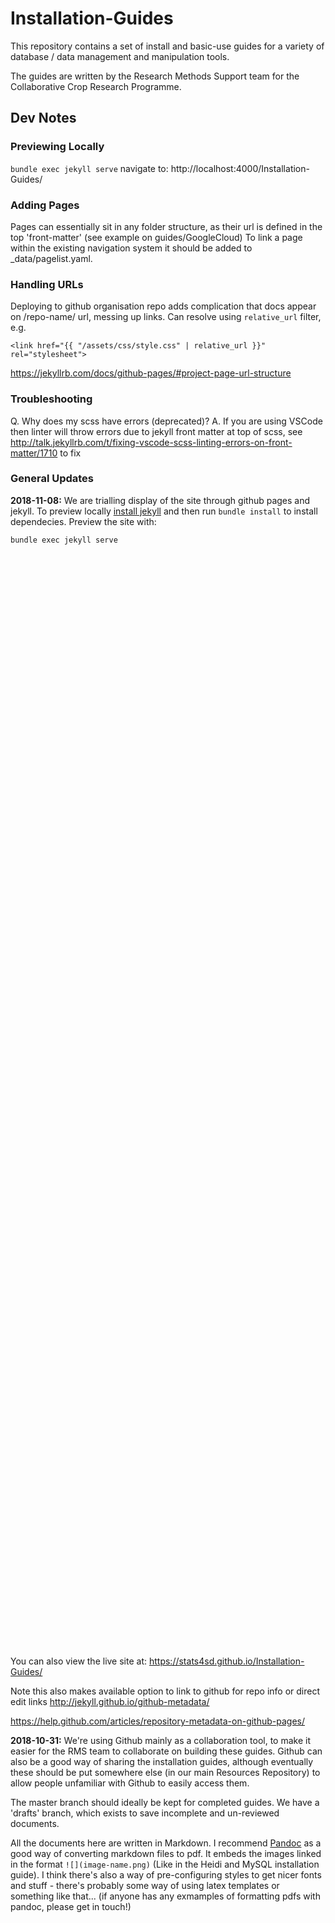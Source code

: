 # Installation-Guides

This repository contains a set of install and basic-use guides for a variety of database / data management and manipulation tools.

The guides are written by the Research Methods Support team for the Collaborative Crop Research Programme.

## Dev Notes

### Previewing Locally

`bundle exec jekyll serve`
navigate to: http://localhost:4000/Installation-Guides/

### Adding Pages

Pages can essentially sit in any folder structure, as their url is defined in the top 'front-matter' (see example on guides/GoogleCloud)
To link a page within the existing navigation system it should be added to \_data/pagelist.yaml.

### Handling URLs

Deploying to github organisation repo adds complication that docs appear on /repo-name/ url, messing up links. Can resolve using
`relative_url` filter, e.g.

```
<link href="{{ "/assets/css/style.css" | relative_url }}" rel="stylesheet">

```

https://jekyllrb.com/docs/github-pages/#project-page-url-structure

### Troubleshooting

Q. Why does my scss have errors (deprecated)?
A. If you are using VSCode then linter will throw errors due to jekyll front matter at top of scss,
see http://talk.jekyllrb.com/t/fixing-vscode-scss-linting-errors-on-front-matter/1710 to fix

### General Updates

**2018-11-08:** We are trialling display of the site through github pages and jekyll. To preview locally [install jekyll](https://jekyllrb.com/docs/installation) and then run `bundle install` to install dependecies. Preview the site with:

```
bundle exec jekyll serve































































































































```

You can also view the live site at: https://stats4sd.github.io/Installation-Guides/

Note this also makes available option to link to github for repo info or direct edit links
http://jekyll.github.io/github-metadata/

https://help.github.com/articles/repository-metadata-on-github-pages/

**2018-10-31:** We're using Github mainly as a collaboration tool, to make it easier for the RMS team to collaborate on building these guides. Github can also be a good way of sharing the installation guides, although eventually these should be put somewhere else (in our main Resources Repository) to allow people unfamiliar with Github to easily access them.

The master branch should ideally be kept for completed guides. We have a 'drafts' branch, which exists to save incomplete and un-reviewed documents.

All the documents here are written in Markdown. I recommend [Pandoc](https://pandoc.org/) as a good way of converting markdown files to pdf. It embeds the images linked in the format `![](image-name.png)` (Like in the Heidi and MySQL installation guide). I think there's also a way of pre-configuring styles to get nicer fonts and stuff - there's probably some way of using latex templates or something like that... (if anyone has any exmamples of formatting pdfs with pandoc, please get in touch!)
